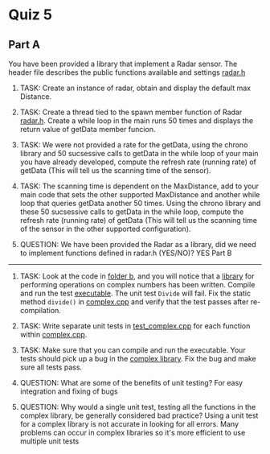 Quiz 5
======

Part A
------
You have been provided a library that implement a Radar sensor. The header file describes the public functions available and settings [radar.h](./a/dep/radar.h)

1) TASK: Create an instance of radar, obtain and display the default max Distance.

2) TASK: Create a thread tied to the spawn member function of Radar [radar.h](./a/dep/radar.h). Create a while loop in the main runs 50 times and displays the return value of getData member funcion.

3) TASK: We were not provided a rate for the getData, using the chrono library and 50 sucsessive calls to getData in the while loop of your main you have already developed, compute the refresh rate (running rate) of getData (This will tell us the scanning time of the sensor).

4) TASK: The scanning time is dependent on the MaxDistance, add to your main code that sets the other supported MaxDistance and another while loop that queries getData another 50 times. Using the chrono library and these 50 sucsessive calls to getData in the while loop, compute the refresh rate (running rate) of getData (This will tell us the scanning time of the sensor in the other supported configuration).

5) QUESTION: We have been provided the Radar as a library, did we need to implement functions defined in radar.h (YES/NO)? YES
Part B
------
1) TASK: Look at the code in [folder b](./b), and you will notice that a [library](./b/complex.h) for performing operations on complex numbers has been written. Compile and run the test [executable](./b/test_complex.cpp). The unit test `Divide` will fail. Fix the static method `divide()` in [complex.cpp](./b/complex.cpp) and verify that the test passes after re-compilation.

2) TASK: Write separate unit tests in [test_complex.cpp](./b/test_complex.cpp) for each function within [complex.cpp](./b/complex.cpp).

3) TASK: Make sure that you can compile and run the executable. Your tests should pick up a bug in the [complex library](./b/complex.cpp). Fix the bug and make sure all tests pass.

4) QUESTION: What are some of the benefits of unit testing?
For easy integration and fixing of bugs
5) QUESTION: Why would a single unit test, testing all the functions in the complex library, be generally considered bad practice?
Using a unit test for a complex library is not accurate in looking for all errors. Many problems can occur in complex libraries so it's more efficient to use multiple unit tests
